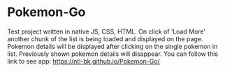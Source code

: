 # Pokemon-Go
Test project written in native JS, CSS, HTML.
On click of ‘Load More’ another chunk of the list is being loaded and displayed on the page. Pokemon details will be displayed after clicking on the single pokemon in list. Previously shown pokemon details will disappear. 
You can follow this link to see app:
https://ntl-bk.github.io/Pokemon-Go/
